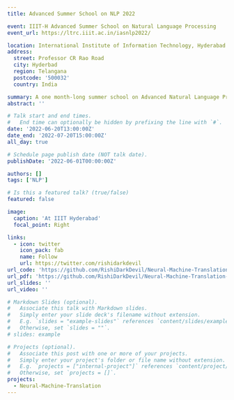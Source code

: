 ```yaml
---
title: Advanced Summer School on NLP 2022

event: IIIT-H Advanced Summer School on Natural Language Processing
event_url: https://ltrc.iiit.ac.in/iasnlp2022/

location: International Institute of Information Technology, Hyderabad
address:
  street: Professor CR Rao Road
  city: Hyderbad
  region: Telangana
  postcode: '500032'
  country: India

summary: A one month-long summer school on Advanced Natural Language Processing with special focus on Speech and Machine Translation for low-resourced Indian Languages and MT evaluation techniques.
abstract: ''

# Talk start and end times.
#   End time can optionally be hidden by prefixing the line with `#`.
date: '2022-06-20T13:00:00Z'
date_end: '2022-07-20T15:00:00Z'
all_day: true

# Schedule page publish date (NOT talk date).
publishDate: '2022-06-01T00:00:00Z'

authors: []
tags: ['NLP']

# Is this a featured talk? (true/false)
featured: false

image:
  caption: 'At IIIT Hyderabad'
  focal_point: Right

links:
  - icon: twitter
    icon_pack: fab
    name: Follow
    url: https://twitter.com/rishidarkdevil
url_code: 'https://github.com/RishiDarkDevil/Neural-Machine-Translation-English-Bengali'
url_pdf: 'https://github.com/RishiDarkDevil/Neural-Machine-Translation-English-Bengali/blob/main/README.md'
url_slides: ''
url_video: ''

# Markdown Slides (optional).
#   Associate this talk with Markdown slides.
#   Simply enter your slide deck's filename without extension.
#   E.g. `slides = "example-slides"` references `content/slides/example-slides.md`.
#   Otherwise, set `slides = ""`.
# slides: example

# Projects (optional).
#   Associate this post with one or more of your projects.
#   Simply enter your project's folder or file name without extension.
#   E.g. `projects = ["internal-project"]` references `content/project/deep-learning/index.md`.
#   Otherwise, set `projects = []`.
projects:
  - Neural-Machine-Translation
---
```


<!-- {{% callout note %}}
Click on the **Slides** button above to view the built-in slides feature.
{{% /callout %}}

Slides can be added in a few ways:

- **Create** slides using Wowchemy's [_Slides_](https://wowchemy.com/docs/managing-content/#create-slides) feature and link using `slides` parameter in the front matter of the talk file
- **Upload** an existing slide deck to `static/` and link using `url_slides` parameter in the front matter of the talk file
- **Embed** your slides (e.g. Google Slides) or presentation video on this page using [shortcodes](https://wowchemy.com/docs/writing-markdown-latex/).

Further event details, including [page elements](https://wowchemy.com/docs/writing-markdown-latex/) such as image galleries, can be added to the body of this page.
 -->